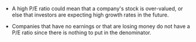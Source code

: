  - A high P/E ratio could mean that a company's stock is over-valued, or else that investors are expecting high growth rates in the future.


- Companies that have no earnings or that are losing money do not have a P/E ratio since there is nothing to put in the denominator.